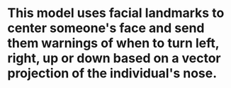 # This model uses facial landmarks to center someone's face and send them warnings of when to turn left, right, up or down based on a vector projection of the individual's nose.
